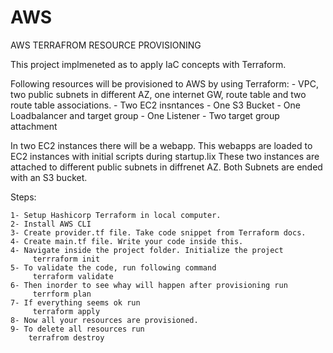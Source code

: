 # AWS
 AWS TERRAFROM RESOURCE PROVISIONING 
 
  This project implmeneted as  to apply IaC concepts with Terraform.
   
  Following resources will be provisioned to AWS by using Terraform: 
     - VPC, two public subnets in different AZ, one internet GW, route table and two route table associations.
     - Two EC2 insntances
     - One S3 Bucket
     - One Loadbalancer and target group 
     - One Listener
     - Two target group attachment 
     
  In two EC2 instances there will be a webapp. This webapps are loaded to EC2 instances with initial scripts during startup.lix 
  These two instances are attached to different public subnets in diffrenet AZ. Both Subnets are ended with an S3 bucket.

  Steps: 
  
    1- Setup Hashicorp Terraform in local computer.
    2- Install AWS CLI 
    3- Create provider.tf file. Take code snippet from Terraform docs.
    4- Create main.tf file. Write your code inside this.
    4- Navigate inside the project folder. Initialize the project
    	 terrraform init 
    5- To validate the code, run following command
         terraform validate
    6- Then inorder to see whay will happen after provisioning run
         terrform plan 
    7- If everything seems ok run 
         terraform apply
    8- Now all your resources are provisioned.
    9- To delete all resources run
        terrafrom destroy 
     
     
 
